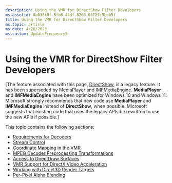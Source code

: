 ```yaml
---
description: Using the VMR for DirectShow Filter Developers
ms.assetid: 0a038f0f-5fb6-44df-8263-03725c5bcb5f
title: Using the VMR for DirectShow Filter Developers
ms.topic: article
ms.date: 4/26/2023
ms.custom: UpdateFrequency5
---
```


# Using the VMR for DirectShow Filter Developers

\[The feature associated with this page, [DirectShow](/windows/win32/directshow/directshow), is a legacy feature. It has been superseded by [MediaPlayer](/uwp/api/Windows.Media.Playback.MediaPlayer) and [IMFMediaEngine](/windows/win32/api/mfmediaengine/nn-mfmediaengine-imfmediaengine). **MediaPlayer** and **IMFMediaEngine** have been optimized for Windows 10 and Windows 11. Microsoft strongly recommends that new code use **MediaPlayer** and **IMFMediaEngine** instead of **DirectShow**, when possible. Microsoft suggests that existing code that uses the legacy APIs be rewritten to use the new APIs if possible.\]

This topic contains the following sections:

-   [Requirements for Decoders](requirements-for-decoders.md)
-   [Stream Control](stream-control.md)
-   [Coordinate Mapping in the VMR](coordinate-mapping-in-the-vmr.md)
-   [MPEG Decoder Preprocessing Transformations](mpeg-decoder-preprocessing-transformations.md)
-   [Access to DirectDraw Surfaces](access-to-directdraw-surfaces.md)
-   [VMR Support for DirectX Video Acceleration](vmr-support-for-directx-video-acceleration.md)
-   [Working with Direct3D Render Targets](working-with-direct3d-render-targets.md)
-   [Per-Pixel Alpha Blending](per-pixel-alpha-blending.md)

 

 



